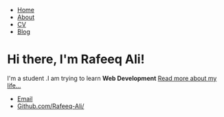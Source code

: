 <html>
	<head>
		<title>
		Rafeeq Ali
		</title>
	</head>
	<body>
		<nav>
    		<ul>
        		<li><a href="/">Home</a></li>
	        	<li><a href="/about">About</a></li>
        		<li><a href="/cv">CV</a></li>
        		<li><a href="/blog">Blog</a></li>
    		</ul>
		</nav>
		<div class="container">
    		<div class="blurb">
        		<h1>Hi there, I'm Rafeeq Ali!</h1>
            <p>I'm a student .I am trying to learn <strong>Web Development</strong> <a href="/about">Read more about my life...</a></p>
    		</div><!-- /.blurb -->
		</div><!-- /.container -->
		<footer>
    		<ul>
        		<li><a href="mailto:rafeeqali365@gmail.com">Email</a></li>
        		<li><a href="http://github.com/Rafeeq-Ali/">Github.com/Rafeeq-Ali/</a></li>
			</ul>
		</footer>
	</body>
</html>
